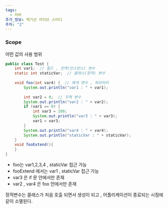 ```yaml
---
tags:
  - 자바
추가_정보: 백기선 라이브 스터디
주차: "2"
---
```


### Scope

어떤 값의 사용 범위

```java
public class Test {  
    int var1;  // 필드 , 전역(인스턴스) 변수
    static int staticVar;  // 클래스(정적) 변수 
  
    void foo(int var4) {  // 매개 변수 , 파라미터
        System.out.println("var1 : " + var1);  
    
        int var2 = 0;  // 지역 변수
        System.out.println("var2 : " + var2);  
        if (var1 == 0) {  
            int var3 = 100;  
            System.out.println("var3 : " + var3);  
            var1 = var3;  
        }  
        System.out.println("var4 : " + var4);
        System.out.println("staticVar : " + staticVar);  
    }  
    void fooExtend(){  
	}
}
```

- foo는 var1,2,3,4 , staticVar 접근 가능
- fooExtend 에서는 var1 , staticVar  접근 가능
- var3 은 if 문 안에서만 존재
- var2 , var4 은 foo 안에서만 존재

정적변수는 클래스가 처음 호출 되면서 생성이 되고 , 
어플리케이션이 종료되는 시점에 같이 소멸된다.
